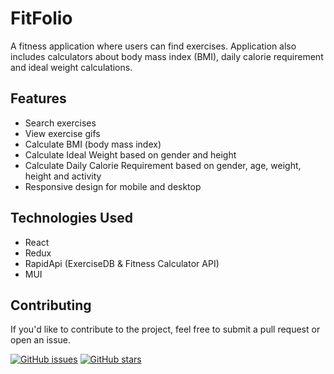 # FitFolio

A fitness application where users can find exercises. Application also includes calculators about body mass index (BMI), daily calorie requirement and ideal weight calculations.

## Features

- Search exercises
- View exercise gifs
- Calculate BMI (body mass index)
- Calculate Ideal Weight based on gender and height
- Calculate Daily Calorie Requirement based on gender, age, weight, height and activity
- Responsive design for mobile and desktop

## Technologies Used

- React
- Redux
- RapidApi (ExerciseDB & Fitness Calculator API)
- MUI

## Contributing

If you'd like to contribute to the project, feel free to submit a pull request or open an issue.

[![GitHub issues](https://img.shields.io/github/issues/KarlKo1/FitFolio)](https://github.com/KarlKo1/FitFolio/issues)
[![GitHub stars](https://img.shields.io/github/stars/KarlKo1/FitFolio)](https://github.com/KarlKo1/FitFolio/stargazers)
